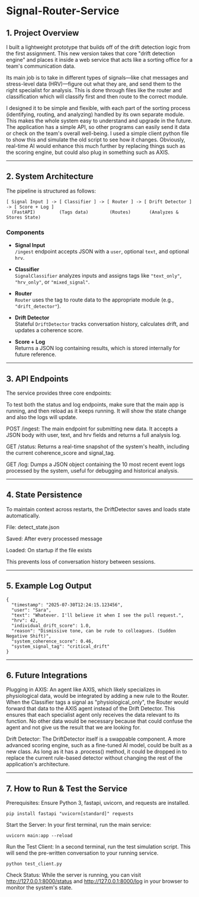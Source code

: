 # Signal-Router-Service

## 1. Project Overview
I built a lightweight prototype that builds off of the drift detection logic from the first assignment. This new version takes that core "drift detection engine" and places it inside a  web service that acts like a  sorting office for a team's communication data.

Its main job is to take in different types of signals—like chat messages and stress-level data (HRV)—figure out what they are, and send them to the right specialist for analysis. This is done through files like the router and classification which will classify first and then route to the correct module. 

I designed it to be simple and flexible, with each part of the sorting process (identifying, routing, and analyzing) handled by its own separate module. This makes the whole system easy to understand and upgrade in the future. The application has a simple API, so other programs can easily send it data or check on the team's overall well-being. I used a simple client python file to show this and simulate the old script to see how it changes. Obviously, real-time AI would enhance this much further by replacing things such as the scoring engine, but could also plug in something such as AXIS.

---

## 2. System Architecture

The pipeline is structured as follows:

 ```text
[ Signal Input ] -> [ Classifier ] -> [ Router ] -> [ Drift Detector ] -> [ Score + Log ]
   (FastAPI)         (Tags data)        (Routes)       (Analyzes & Stores State) 
```

### Components

- **Signal Input**  
  `/ingest` endpoint accepts JSON with a `user`, optional `text`, and optional `hrv`.

- **Classifier**  
  `SignalClassifier` analyzes inputs and assigns tags like `"text_only"`, `"hrv_only"`, or `"mixed_signal"`.

- **Router**  
  `Router` uses the tag to route data to the appropriate module (e.g., `"drift_detector"`).

- **Drift Detector**  
  Stateful `DriftDetector` tracks conversation history, calculates drift, and updates a coherence score.

- **Score + Log**  
  Returns a JSON log containing results, which is stored internally for future reference.

---

## 3. API Endpoints
The service provides three core endpoints:

To test both the status and log endpoints, make sure that the main app is running, and then reload as it keeps running. It will show the state change and also the logs will update.

POST /ingest: The main endpoint for submitting new data. It accepts a JSON body with user, text, and hrv fields and returns a full analysis log.

GET /status: Returns a real-time snapshot of the system's health, including the current coherence_score and signal_tag.

GET /log: Dumps a JSON object containing the 10 most recent event logs processed by the system, useful for debugging and historical analysis.


---

## 4. State Persistence
To maintain context across restarts, the DriftDetector saves and loads state automatically.

File: detect_state.json

Saved: After every processed message

Loaded: On startup if the file exists

This prevents loss of conversation history between sessions.

---
## 5. Example Log Output
```text
{
  "timestamp": "2025-07-30T12:24:15.123456",
  "user": "Sara",
  "text": "Whatever. I'll believe it when I see the pull request.",
  "hrv": 42,
  "individual_drift_score": 1.0,
  "reason": "Dismissive tone, can be rude to colleagues. (Sudden Negative Shift)",
  "system_coherence_score": 0.46,
  "system_signal_tag": "critical_drift"
}
```
---
## 6. Future Integrations

Plugging in AXIS: An agent like AXIS, which likely specializes in physiological data, would be integrated by adding a new rule to the Router. When the Classifier tags a signal as "physiological_only", the Router would forward that data to the AXIS agent instead of the Drift Detector. This ensures that each specialist agent only receives the data relevant to its function. No other data would be necessary because that could confuse the agent and not give us the result that we are looking for.

Drift Detector:  The DriftDetector itself is a swappable component. A more advanced scoring engine, such as a fine-tuned AI model, could be built as a new class. As long as it has a .process() method, it could be dropped in to replace the current rule-based detector without changing the rest of the application's architecture.


---

## 7. How to Run & Test the Service
Prerequisites: Ensure Python 3, fastapi, uvicorn, and requests are installed.

`pip install fastapi "uvicorn[standard]" requests`

Start the Server: In your first terminal, run the main service:

`uvicorn main:app --reload`

Run the Test Client: In a second terminal, run the test simulation script. This will send the pre-written conversation to your running service.

`python test_client.py`

Check Status: While the server is running, you can visit http://127.0.0.1:8000/status and http://127.0.0.1:8000/log in your browser to monitor the system's state.
